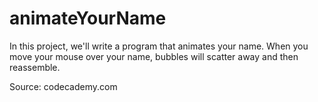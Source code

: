 # animateYourName

In this project, we'll write a program that animates your name. When you move your mouse over your name, bubbles will scatter away and then reassemble.

Source: codecademy.com

